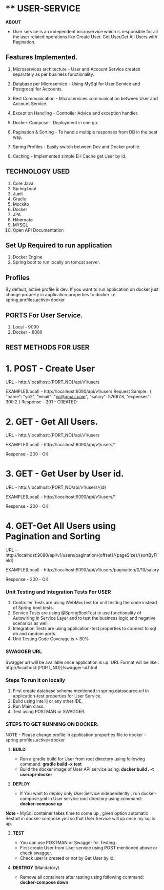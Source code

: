 
# ** USER-SERVICE

**ABOUT**

* User service is an independent microservice which is responsible for all the user related operations like Create User. 
Get User,Get All Users with Pagination.


## Features Implemented.
1. Microservices architecture - User and Account Service created separately as per business functionality.

2. Database per Microservice - Using MySql for User Service and Postgresql for Accounts.

3. Rest Communication - Microservices communication between User and Account Service.

4. Exception Handling -  Controller Advice and exception handler.

5. Docker-Compose - Deployment in one go.

6. Pagination & Sorting - To handle multiple responses from DB in the best way.

7. Spring Profiles - Easily switch between Dev and Docker profile.

8. Caching - Implemented simple EH Cache get User by id.

## TECHNOLOGY USED
1. Core Java
2. Spring boot
3. Junit
4. Gradle
5. Mockito
6. Docker
7. JPA
8. Hibernate
9. MYSQL
10. Open API Documentation


## Set Up Required to run application
1. Docker Engine
2. Spring boot to run locally on tomcat server.

## Profiles 
By default, active profile is dev. If you want to run application on docker just change property
in application.properties to docker i.e spring.profiles.active=docker


## PORTS For User Service.
1. Local - 9090
2. Docker - 8080


## REST METHODS FOR USER

# 1. POST - Create User
URL -  http://localhost:{PORT_NO}/api/v1/users

EXAMPLE(Local)  - http://localhost:9090/api/v1/users
Request Sample :
{
"name": "yo2",
"email": "yo@gmail.com",
"salary": 57687.8,
"expenses": 300.2
}
Response - 201 - CREATED

# 2. GET - Get All Users.
URL -  http://localhost:{PORT_NO}/api/v1/users

EXAMPLE(Local)  - http://localhost:9090/api/v1/users/1

Response - 200 - OK

# 3. GET - Get User by User id.
URL -  http://localhost:{PORT_NO/api/v1/users/{id}

EXAMPLE(Local) - http://localhost:9090/api/v1/users/1

Response - 200 - OK

# 4. GET-Get All Users using Pagination and Sorting
URL -  http://localhost:9090/api/v1/users/pagination/{offset}/{pageSize}/{sortByField}

EXAMPLE(Local)  - http://localhost:9090/api/v1/users/pagination/0/10/salary

Response - 200 - OK



### Unit Testing and Integration Tests For USER
1. Controller Tests are using WebMvcTest for unit testing the code instead of Spring boot tests.
2. Service Tests are using @SpringBootTest to use functionality of Autowiring in Service Layer and to
test the business logic and negative scenarios as well.
3. Integration Tests are using application-test.properties to connect to sql db
and random ports.
4. Unit Testing Code Coverage is > 80%

### SWAGGER URL
Swagger url will be available once application is up.
URL Format will be like : http://localhost:{PORT_NO}}/swagger-ui.html

### Steps To run it on locally
1. First create database schema mentioned in spring.datasource.url in 
application-test.properties for User Service.
2. Build using intellij or any other IDE,
3. Run Main class.
4. Test using POSTMAN or SWAGGER.

###  STEPS TO GET RUNNING ON DOCKER.
NOTE - Please change profile in application.properties file  to docker - spring.profiles.active=docker

1. **BUILD** 
   - Run a gradle build for User from root directory using following command:
                      **gradle build -x test**
   - Build the docker image of User API service using: 
                      **docker build . -t userapi-docker**

2. **DEPLOY**
   * If You want to deploy only User Service independently , run docker-compose.yml in User service root directory using command:
                         **docker-compose up**
 

**Note** - MySql container takes time to come up , given option automatic Restart in docker-compose.yml 
so that User Service will up once my sql is up.

3. **TEST**
   - You can use POSTMAN or Swagger for Testing .
   - First create User from User service using POST mentioned above or check swagger.
   - Check user is created or not by Get User by id.

5. **DESTROY** (Mandatory)
    - Remove all containers after testing using following command:
      **docker-compose down**







